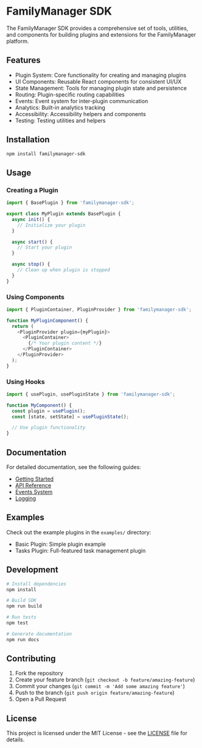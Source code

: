 # FamilyManager SDK

The FamilyManager SDK provides a comprehensive set of tools, utilities, and components for building plugins and extensions for the FamilyManager platform.

## Features

- Plugin System: Core functionality for creating and managing plugins
- UI Components: Reusable React components for consistent UI/UX
- State Management: Tools for managing plugin state and persistence
- Routing: Plugin-specific routing capabilities
- Events: Event system for inter-plugin communication
- Analytics: Built-in analytics tracking
- Accessibility: Accessibility helpers and components
- Testing: Testing utilities and helpers

## Installation

```bash
npm install familymanager-sdk
```

## Usage

### Creating a Plugin

```typescript
import { BasePlugin } from 'familymanager-sdk';

export class MyPlugin extends BasePlugin {
  async init() {
    // Initialize your plugin
  }

  async start() {
    // Start your plugin
  }

  async stop() {
    // Clean up when plugin is stopped
  }
}
```

### Using Components

```typescript
import { PluginContainer, PluginProvider } from 'familymanager-sdk';

function MyPluginComponent() {
  return (
    <PluginProvider plugin={myPlugin}>
      <PluginContainer>
        {/* Your plugin content */}
      </PluginContainer>
    </PluginProvider>
  );
}
```

### Using Hooks

```typescript
import { usePlugin, usePluginState } from 'familymanager-sdk';

function MyComponent() {
  const plugin = usePlugin();
  const [state, setState] = usePluginState();

  // Use plugin functionality
}
```

## Documentation

For detailed documentation, see the following guides:

- [Getting Started](./docs/README.md)
- [API Reference](./docs/api.md)
- [Events System](./docs/events.md)
- [Logging](./docs/logging.md)

## Examples

Check out the example plugins in the `examples/` directory:

- Basic Plugin: Simple plugin example
- Tasks Plugin: Full-featured task management plugin

## Development

```bash
# Install dependencies
npm install

# Build SDK
npm run build

# Run tests
npm test

# Generate documentation
npm run docs
```

## Contributing

1. Fork the repository
2. Create your feature branch (`git checkout -b feature/amazing-feature`)
3. Commit your changes (`git commit -m 'Add some amazing feature'`)
4. Push to the branch (`git push origin feature/amazing-feature`)
5. Open a Pull Request

## License

This project is licensed under the MIT License - see the [LICENSE](LICENSE) file for details.
